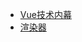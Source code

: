 + [Vue技术内幕](http://caibaojian.com/vue-design/art/7vue-reactive.html)
+ [渲染器](http://hcysun.me/vue-design/zh/)
